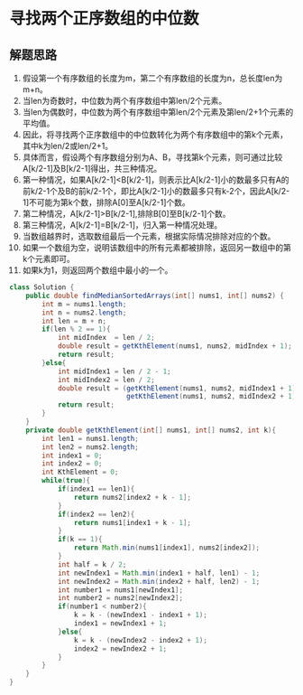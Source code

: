 # 寻找两个正序数组的中位数

## 解题思路

1. 假设第一个有序数组的长度为m，第二个有序数组的长度为n，总长度len为m+n。
2. 当len为奇数时，中位数为两个有序数组中第len/2个元素。
3. 当len为偶数时，中位数为两个有序数组中第len/2个元素及第len/2+1个元素的平均值。
4. 因此，将寻找两个正序数组中的中位数转化为两个有序数组中的第k个元素，其中k为len/2或len/2+1。
5. 具体而言，假设两个有序数组分别为A、B，寻找第k个元素，则可通过比较A[k/2-1]及B[k/2-1]得出，共三种情况。
6. 第一种情况，如果A[k/2-1]<B[k/2-1]，则表示比A[k/2-1]小的数最多只有A的前k/2-1个及B的前k/2-1个，即比A[k/2-1]小的数最多只有k-2个，因此A[k/2-1]不可能为第k个数，排除A[0]至A[k/2-1]个数。
7. 第二种情况，A[k/2-1]>B[k/2-1],排除B[0]至B[k/2-1]个数。
8. 第三种情况，A[k/2-1]=B[k/2-1]，归入第一种情况处理。
9. 当数组越界时，选取数组最后一个元素，根据实际情况排除对应的个数。
10. 如果一个数组为空，说明该数组中的所有元素都被排除，返回另一数组中的第k个元素即可。
11. 如果k为1，则返回两个数组中最小的一个。

```java
class Solution {
    public double findMedianSortedArrays(int[] nums1, int[] nums2) {
        int m = nums1.length;
        int n = nums2.length;
        int len = m + n;
        if(len % 2 == 1){
            int midIndex  = len / 2;
            double result = getKthElement(nums1, nums2, midIndex + 1);
            return result;
        }else{
            int midIndex1 = len / 2 - 1;
            int midIndex2 = len / 2;
            double result = (getKthElement(nums1, nums2, midIndex1 + 1) + 
                             getKthElement(nums1, nums2, midIndex2 + 1)) / 2.0;
            return result;
        }
    }
    private double getKthElement(int[] nums1, int[] nums2, int k){
        int len1 = nums1.length;
        int len2 = nums2.length;
        int index1 = 0;
        int index2 = 0;
        int KthElement = 0;
        while(true){
            if(index1 == len1){
                return nums2[index2 + k - 1];
            }
            if(index2 == len2){
                return nums1[index1 + k - 1];
            }
            if(k == 1){
                return Math.min(nums1[index1], nums2[index2]);
            }
            int half = k / 2;
            int newIndex1 = Math.min(index1 + half, len1) - 1;
            int newIndex2 = Math.min(index2 + half, len2) - 1;
            int number1 = nums1[newIndex1];
            int number2 = nums2[newIndex2];
            if(number1 < number2){
                k = k - (newIndex1 - index1 + 1);
                index1 = newIndex1 + 1;
            }else{
                k = k - (newIndex2 - index2 + 1);
                index2 = newIndex2 + 1;
            }
        }
    }
}
```

